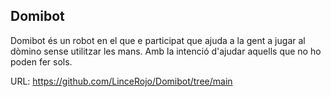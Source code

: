 ## Domibot

Domibot és un robot en el que e participat que ajuda a la gent a jugar al dòmino sense utilitzar les mans. Amb la intenció d'ajudar aquells que no ho poden fer sols.

URL: https://github.com/LinceRojo/Domibot/tree/main
